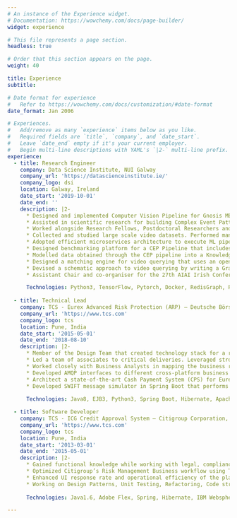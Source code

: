 ```yaml
---
# An instance of the Experience widget.
# Documentation: https://wowchemy.com/docs/page-builder/
widget: experience

# This file represents a page section.
headless: true

# Order that this section appears on the page.
weight: 40

title: Experience
subtitle:

# Date format for experience
#   Refer to https://wowchemy.com/docs/customization/#date-format
date_format: Jan 2006

# Experiences.
#   Add/remove as many `experience` items below as you like.
#   Required fields are `title`, `company`, and `date_start`.
#   Leave `date_end` empty if it's your current employer.
#   Begin multi-line descriptions with YAML's `|2-` multi-line prefix.
experience:
  - title: Research Engineer
    company: Data Science Institute, NUI Galway
    company_url: 'https://datascienceinstitute.ie/'
    company_logo: dsi
    location: Galway, Ireland
    date_start: '2019-10-01'
    date_end: ''
    description: |2-
      * Designed and implemented Computer Vision Pipeline for Gnosis MEP engine in Python, Redis Streams, Docker.
      * Assisted in scientific research for building Complex Event Patterns (CEP) in Data Streams. Worked on individual problem sets.
      * Worked alongside Research Fellows, Postdoctoral Researchers and PhD students on design challenges and refining CEP work problems.
      * Collected and studied large scale video datasets. Performed manipulating, processing, and extracting value from these datasets. Ran Image Processing models to analyse the accuracy and prepared ground data - TensorFlow/Keras.
      * Adopted efficient microservices architecture to execute ML pipeline on the streaming multi-modal data.
      * Designed benchmarking platform for a CEP Pipeline that includes Object Detection, Object Tracking and Annotation via Jaegar/Python.
      * Modelled data obtained through the CEP pipeline into a Knowledge Graph through spatiotemporal relationships. 
      * Designed a matching engine for video querying that uses an openCypher query to explore Knowledge Graphs.
      * Devised a schematic approach to video querying by writing a Grammar for Video Query Language in ANTLR4.
      * Assistant Chair and co-organiser for the 27th AIAI Irish Conference on Artificial Intelligence and Cognitive Science, Galway, Ireland, December 5-6, 2019. 

      Technologies: Python3, TensorFlow, Pytorch, Docker, RedisGraph, RedisStreams, DNN models.
                
  - title: Technical Lead
    company: TCS - Eurex Advanced Risk Protection (ARP) – Deutsche Börse Group, Frankfrut.
    company_url: 'https://www.tcs.com'
    company_logo: tcs
    location: Pune, India
    date_start: '2015-05-01'
    date_end: '2018-08-10'
    description: |2-
      * Member of the Design Team that created technology stack for a risk interface application that monitors risk exposure in real-time for Eurex Exchange T7.
      * Led a team of associates to critical deliveries. Leveraged strong expertise in solving and identifying bugs while working with production support.
      * Worked closely with Business Analysts in mapping the business requirement with the Physical Data Model.
      * Developed AMQP interfaces to different cross-platform business entities and facilitated data exchange using Google Protocol Buffer (GPB).
      * Architect a state-of-the-art Cash Payment System (CPS) for Eurex Trading Platform T7. It offers a high degree of flexibility in terms of processing trades, payment locations, message formats and cross-currencies transactions. Created chained transaction handling using Spring Transaction Management.
      * Developed SWIFT message simulator in Spring Boot that performs load testing on thousands of concurrent payment instructions.
    
      Technologies: Java8, EJB3, Python3, Spring Boot, Hibernate, Apache Qpid, Jboss7, PostgreSQL, Git, Maven, Protocol Buffers.

  - title: Software Developer
    company: TCS - ICG Credit Approval System – Citigroup Corporation, NJ USA.
    company_url: 'https://www.tcs.com'
    company_logo: tcs
    location: Pune, India
    date_start: '2013-03-01'
    date_end: '2015-05-01'
    description: |2-
      * Gained functional knowledge while working with legal, compliance and lending team on credit approval workflows and lending practices.
      * Optimized Citigroup’s Risk Management Business workflow using TIBCO iProcess and Spring Scheduler.
      * Enhanced UI response rate and operational efficiency of the platform by eliminating legacy codebase.
      * Working on Design Patterns, Unit Testing, Refactoring, Code structuring.
    
      Technologies: Java1.6, Adobe Flex, Spring, Hibernate, IBM Websphere, Oracle 10g, Git, Maven, HP Load Runner.

---
```

